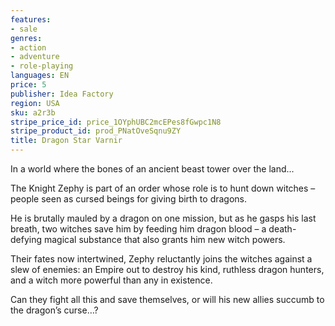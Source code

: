 ```yaml
---
features:
- sale
genres:
- action
- adventure
- role-playing
languages: EN
price: 5
publisher: Idea Factory
region: USA
sku: a2r3b
stripe_price_id: price_1OYphUBC2mcEPes8fGwpc1N8
stripe_product_id: prod_PNatOveSqnu9ZY
title: Dragon Star Varnir
---
```


In a world where the bones of an ancient beast tower over the land...​​

The Knight Zephy is part of an order whose role is to hunt down witches – people seen as cursed beings for giving birth to dragons.​​

He is brutally mauled by a dragon on one mission, but as he gasps his last breath, two witches save him by feeding him dragon blood – a death-defying magical substance that also grants him new witch powers. ​​

Their fates now intertwined, Zephy reluctantly joins the witches against a slew of enemies: an Empire out to destroy his kind, ruthless dragon hunters, and a witch more powerful than any in existence.​​

Can they fight all this and save themselves, or will his new allies succumb to the dragon’s curse…?